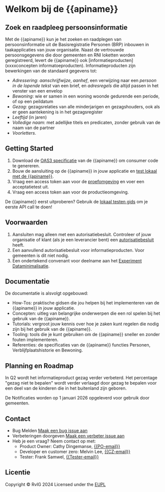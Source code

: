 # Welkom bij de {{apiname}}
## Zoek en raadpleeg persoonsinformatie

Met de {{apiname}} kun je het zoeken en raadplegen van persoonsinformatie uit de Basisregistratie Personen (BRP) inbouwen in taakapplicaties van jouw organisatie. Naast de vertrouwde persoonsgegevens die door gemeenten en RNI loketten worden geregistreerd, levert de {{apiname}} ook [informatieproducten](xxxxconcepten informatoeproducten). Informatieproducten zijn bewerkingen van de standaard gegevens tot:
- *Adressering*: *aanschrijfwijze*, *aanhef*, een verwijzing naar een *persoon in de lopende tekst* van een brief, en *adresregels* die altijd passen in het venster van een envelop
- *Bewoning*: wie er samen in een woning woonde gedurende een periode, of op een peildatum
- *Gezag*: gezagsrelaties van alle minderjarigen en gezagshouders, ook als er geen aantekening is in het gezagsregister 
- *Leeftijd* (in jaren)
- *Volledige naam*: met adellijke titels en predicaten, zonder gebruik van de naam van de partner
- *Voorletters*.
  
## Getting Started
1. Download de [OAS3 specificatie]({{mainBranchUrl}}/specificatie/genereervariant/openapi.yaml) van de {{apiname}} om consumer code te genereren.
2. Bouw de aansluiting op de {{apiname}} in jouw applicatie en [test lokaal met de {{apiname}}](./how-tos/lokaal-testen). 
3. Vraag een access token aan voor de [proefomgeving](xxxxx) en voer een acceptatietest uit.
4. Vraag een access token aan voor de productieomgeving.

De {{apiname}} eerst uitproberen? Gebruik de [lokaal testen gids](./how-tos/lokaal-testen) om je eerste API call te doen!

## Voorwaarden
1. Aansluiten mag alleen met een autorisatiebesluit. Controleer of jouw organisatie of klant (als je een leverancier bent) een [autorisatiebesluit](https://publicaties.rvig.nl/Besluiten_en_modelautorisaties/Besluiten/BRP_besluiten) heeft. 
2. Een aanvullend autorisatiebesluit voor informatieproducten. Voor gemeenten is dit niet nodig.
3. Een ondertekend convenant voor deelname aan het [Experiment Dataminimalisatie](xxxxx).

## Documentatie
De documentatie is alsvolgt opgebouwd:

- How-Tos: praktische gidsen die jou helpen bij het implementeren van de {{apiname}} in jouw applicatie.
- Concepten: uitleg van belangrijke onderwerpen die een rol spelen bij het gebruik van de {{apiname}}.
- Tutorials: vergroot jouw kennis over hoe je zaken kunt regelen die nodig zijn bij het gebruik van de {{apiname}}.
- Tooling: tools die je kunt gebruiken om de {{apiname}} sneller en zonder fouten implementeren.
- Referenties: de specificaties van de {{apiname}} functies Personen, Verblijfplaatshistorie en Bewoning.

## Planning en Roadmap
In Q2 wordt het informatieproduct gezag verder verbeterd. Het percentage "gezag niet te bepalen" wordt verder verlaagd door gezag te bepalen voor een deel van de kinderen die in het buitenland zijn geboren. 

De  Notificaties worden op 1 januari 2026 opgeleverd voor gebruik door gemeenten.  

## Contact
* Bug Melden
  [Maak een bug issue aan](https://github.com/BRP-API/Haal-Centraal-BRP-bevragen/issues/new?assignees=&labels=bug&template=bug_report.md&title=)
* Verbeteringen doorgeven
  [Maak een verbeter issue aan](https://github.com/BRP-API/Haal-Centraal-BRP-bevragen/issues/new?assignees=&labels=enhancement&template=enhancement.md&title=)
* Heb je een vraag? Neem contact op met: 
    * Product Owner: Cathy Dingemanse, [{{PO-email}}](mailto:{{PO-email}})
    * Developer en customer zero: Melvin Lee, [{{CZ-email}}](mailto:{{CZ-email}})
    * Tester: Frank Samwel, [{{Tester-email}}](mailto:{{Tester-email}})

## Licentie
Copyright &copy; RvIG 2024
Licensed under the [EUPL]({{mainBranchUrl}}/LICENCE.md)
